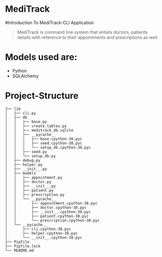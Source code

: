 # MediTrack

#Introduction To MediTrack-CLI Application
> MediTrack is command line system that entails doctors, patients details with reference to their appointments and prescriptions as well

# Models used are:
 - Python
 - SQLAlchemy
# Project-Structure

```
├── lib
│   ├── cli.py
│   ├── db
│   │   ├── base.py
│   │   ├── create_tables.py
│   │   ├── meditrack_db.sqlite
│   │   ├── __pycache__
│   │   │   ├── base.cpython-38.pyc
│   │   │   ├── seed.cpython-38.pyc
│   │   │   └── setup_db.cpython-38.pyc
│   │   ├── seed.py
│   │   └── setup_db.py
│   ├── debug.py
│   ├── helper.py
│   ├── __init__.py
│   ├── models
│   │   ├── appointment.py
│   │   ├── doctor.py
│   │   ├── __init__.py
│   │   ├── patient.py
│   │   ├── prescription.py
│   │   └── __pycache__
│   │       ├── appointment.cpython-38.pyc
│   │       ├── doctor.cpython-38.pyc
│   │       ├── __init__.cpython-38.pyc
│   │       ├── patient.cpython-38.pyc
│   │       └── prescription.cpython-38.pyc
│   └── __pycache__
│       ├── cli.cpython-38.pyc
│       ├── helper.cpython-38.pyc
│       └── __init__.cpython-38.pyc
├── Pipfile
├── Pipfile.lock
└── README.md
```
